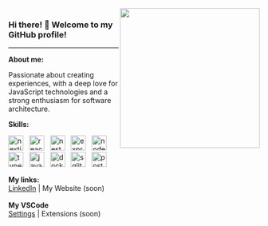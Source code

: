 <img align="right" width="280px" src="https://i.imgur.com/GQks7vV.gif">

<h3 align="left">Hi there! 👋 Welcome to my GitHub profile!</h3>

---

<div>
  <strong>About me:</strong>
  <p align="left">
    Passionate about creating experiences, with a deep love for JavaScript technologies and a strong enthusiasm for software architecture.
  </p>
</div>

<div>
  <div>
    <strong align="left">Skills:</strong>
    <p align="left">
      <img width="30px" src="https://skillicons.dev/icons?i=next" alt="nextjs icon"/>
      &nbsp;
      <img width="30px" src="https://skillicons.dev/icons?i=react" alt="react icon"/>
      &nbsp;
      <img width="30px" src="https://skillicons.dev/icons?i=nest" alt="nest icon"/>
      &nbsp;
      <img width="30px" src="https://skillicons.dev/icons?i=express" alt="express icon"/>
      &nbsp;
      <img width="30px" src="https://skillicons.dev/icons?i=nodejs" alt="nodejs icon"/>
      &nbsp;
      <img width="30px" src="https://skillicons.dev/icons?i=typescript" alt="typescript icon"/>
      &nbsp;
      <img width="30px" src="https://skillicons.dev/icons?i=javascript" alt="javascript icon"/>
      &nbsp;
      <img width="30px" src="https://skillicons.dev/icons?i=docker" alt="docker icon"/>
      &nbsp;
      <img width="30px" src="https://skillicons.dev/icons?i=sqlite" alt="sqlite icon"/>
      &nbsp;
      <img width="30px" src="https://skillicons.dev/icons?i=postgres" alt="postgres icon"/>
      &nbsp;
    </p>
  </div>

  <div>
    <strong>My links:</strong><br>
    <a href="https://www.linkedin.com/in/guilhermedunguel/">LinkedIn</a> |
    <a>My Website (soon)</a> 
  </div>

  <br>

  <div>
    <strong>My VSCode</strong><br>
    <a href="https://gist.github.com/guilhermedunguel/be59f2eedd3cc86ab96a66d1426a32bb">Settings</a> |
    <a>Extensions (soon)</a>
  </div>
</div>

